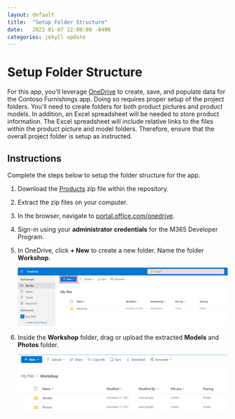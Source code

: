 ```yaml
---
layout: default
title:  "Setup Folder Structure"
date:   2022-01-07 12:00:00 -0400
categories: jekyll update
---
```

# Setup Folder Structure

For this app, you'll leverage [OneDrive]('https://onedrive.live.com/') to create, save, and populate data for the Contoso Furnishings app. Doing so requires proper setup of the project folders. You'll need to create folders for both product pictures and product models. In addition, an Excel spreadsheet will be needed to store product information. The Excel spreadsheet will include relative links to the files within the product picture and model folders. Therefore, ensure that the overall project folder is setup as instructed.

## Instructions

Complete the steps below to setup the folder structure for the app.

1. Download the [Products]() zip file within the repository.
1. Extract the zip files on your computer.
1. In the browser, navigate to [portal.office.com/onedrive](https://portal.office.com).
1. Sign-in using your **administrator credentials** for the M365 Developer Program.
1. In OneDrive, click **+ New** to create a new folder. Name the folder **Workshop**.

    ![A screenshot of the One Drive window. The + New button is highlighted.](../images/2-new.jpg)
1. Inside the **Workshop** folder, drag or upload the extracted **Models** and **Photos** folder.

    ![A screenshot of the Workshop folder in One Drive. There is a Models folder and Photos folder in the Workshop folder.](../images/2-folders.jpg)
